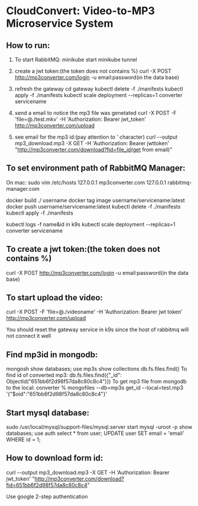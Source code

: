 # CloudConvert: Video-to-MP3 Microservice System

## How to run:



1. To start RabbitMQ:
minikube start
minikube tunnel

2. create a jwt token:(the token does not contains %)
curl -X POST http://mp3converter.com/login -u email:password(in the data base)

3. refresh the gateway
cd gateway 
kubectl delete  -f ./manifests
kubectl apply -f ./manifests
kubectl scale deployment --replicas=1 converter servicename

5. send a email to notice the mp3 file was genetated 
curl -X POST -F 'file=@./test.mkv' -H 'Authorization: Bearer jwt_token’
http://mp3converter.com/upload

7. see email for the mp3 id:(pay attention to ’ character)
curl --output mp3_download.mp3 -X GET -H 'Authorization: Bearer jwttoken' "http://mp3converter.com/download?fid=file_id(get from email)"


##  To set environment path of RabbitMQ Manager:
On mac: sudo vim /etc/hosts
127.0.0.1 mp3converter.com
127.0.0.1 rabbitmq-manager.com





docker build ./
username
docker tag image username/servicename:latest
docker push username/servicename:latest
kubectl delete  -f ./manifests
kubectl apply -f ./manifests

kubectl logs -f name&id in k9s
kubectl scale deployment --replicas=1 converter servicename

##  To create a jwt token:(the token does not contains %)
curl -X POST http://mp3converter.com/login -u email:password(in the data base)

##  To start upload the video:
curl -X POST -F 'file=@./videoname' -H 'Authorization: Bearer jwt token'
http://mp3converter.com/upload

You should reset the gateway service in k9s since the host of rabbitmq will not connect it well


##  Find mp3id in mongodb:
mongosh
show databases;
use mp3s
show collections
db.fs.files.find()
To find id of converted mp3:
db.fs.files.find({"_id": ObjectId("651bb6f2d98f57da8c80c8c4")})
To get mp3 file from mongodb to the local:
converter % mongofiles --db=mp3s get_id --local=test.mp3 '{"$oid":"651bb6f2d98f57da8c80c8c4"}'

##  Start mysql database:
sudo /usr/local/mysql/support-files/mysql.server start 
mysql -uroot -p
show databases;
use auth
select * from user;
UPDATE user SET email = 'email' WHERE id = 1;



##  How to download form id:
curl --output mp3_download.mp3 -X GET -H 'Authorization: Bearer jwt_token' 
"http://mp3converter.com/download?fid=651bb6f2d98f57da8c80c8c4"

Use google 2-step authentication                                            


